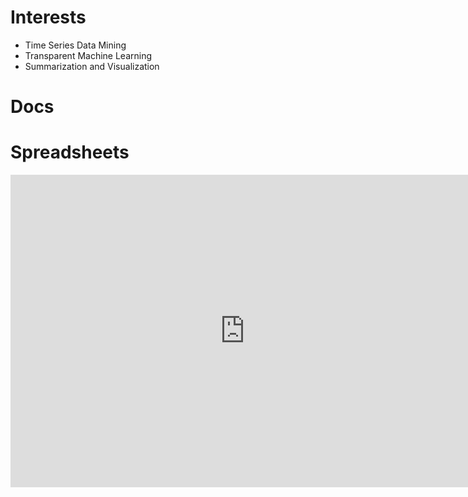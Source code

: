 
# Interests
* Time Series Data Mining
* Transparent Machine Learning
* Summarization and Visualization

# Docs

# Spreadsheets

<iframe  width="750" height="500" frameborder="0" src="https://docs.google.com/spreadsheets/d/e/2PACX-1vTjZdsONi-hKNBHrK6Uaafa9CP6_I7B_Xl12AnddOVdyluYocDzkxYqwVeAbzgk4zF05B0XcHIvC41h/pubhtml?gid=0&amp;single=true&amp;widget=false&amp;headers=false;chrome=false"></iframe>
